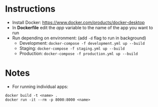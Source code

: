 # Instructions

- Install Docker: https://www.docker.com/products/docker-desktop
- In **Dockerfile** edit the *app* variable to the name of the app you want to run
- Run depending on environment: (add `-d` flag to run in background)
    - Development: `docker-compose -f development.yml up --build`
    - Staging: `docker-compose -f staging.yml up --build`
    - Production: `docker-compose -f production.yml up --build`

# Notes

- For running individual apps:
```
docker build -t <name> .
docker run -it --rm -p 8000:8000 <name>
```